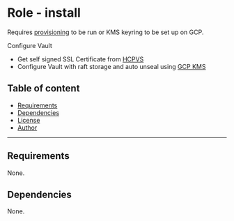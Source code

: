 # Role - install

Requires [provisioning](../../../provisioning/) to be run or KMS keyring to be set up on GCP.

Configure Vault
- Get self signed SSL Certificate from [HCPVS](https://developer.hashicorp.com/hcp/docs/vault-secrets)
- Configure Vault with raft storage and auto unseal using [GCP KMS](https://cloud.google.com/security-key-management)

## Table of content

- [Requirements](#requirements)
- [Dependencies](#dependencies)
- [License](#license)
- [Author](#author)

---

## Requirements

None.




## Dependencies

None.
